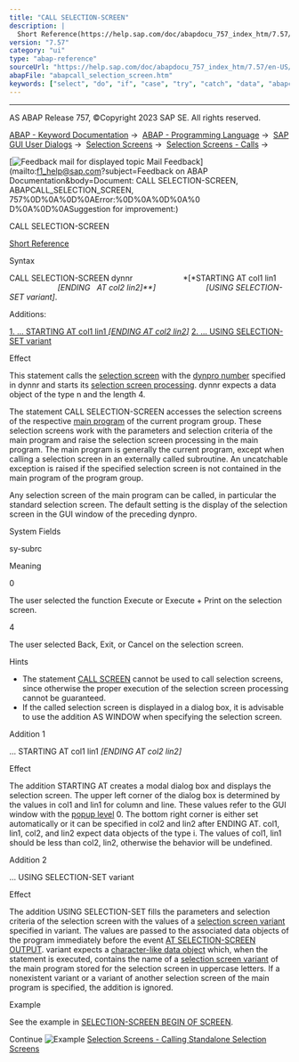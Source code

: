 ```yaml
---
title: "CALL SELECTION-SCREEN"
description: |
  Short Reference(https://help.sap.com/doc/abapdocu_757_index_htm/7.57/en-US/abapcall_selection-screen_shortref.htm) Syntax CALL SELECTION-SCREEN dynnr STARTING AT col1 lin1 ENDING   AT col2 lin2 USING SELECTION-SET variant. Additions: 1. ... STARTING AT col1 lin1 ENDIN
version: "7.57"
category: "ui"
type: "abap-reference"
sourceUrl: "https://help.sap.com/doc/abapdocu_757_index_htm/7.57/en-US/abapcall_selection_screen.htm"
abapFile: "abapcall_selection_screen.htm"
keywords: ["select", "do", "if", "case", "try", "catch", "data", "abapcall", "selection", "screen"]
---
```


* * *

AS ABAP Release 757, ©Copyright 2023 SAP SE. All rights reserved.

[ABAP - Keyword Documentation](https://help.sap.com/doc/abapdocu_757_index_htm/7.57/en-US/abenabap.htm) →  [ABAP - Programming Language](https://help.sap.com/doc/abapdocu_757_index_htm/7.57/en-US/abenabap_reference.htm) →  [SAP GUI User Dialogs](https://help.sap.com/doc/abapdocu_757_index_htm/7.57/en-US/abenabap_screens.htm) →  [Selection Screens](https://help.sap.com/doc/abapdocu_757_index_htm/7.57/en-US/abenselection_screen.htm) →  [Selection Screens - Calls](https://help.sap.com/doc/abapdocu_757_index_htm/7.57/en-US/abenselection_screen_call.htm) → 

 [![](Mail.gif?object=Mail.gif&sap-language=EN "Feedback mail for displayed topic") Mail Feedback](mailto:f1_help@sap.com?subject=Feedback on ABAP Documentation&body=Document: CALL SELECTION-SCREEN, ABAPCALL_SELECTION_SCREEN, 757%0D%0A%0D%0AError:%0D%0A%0D%0A%0
D%0A%0D%0ASuggestion for improvement:)

CALL SELECTION-SCREEN

[Short Reference](https://help.sap.com/doc/abapdocu_757_index_htm/7.57/en-US/abapcall_selection-screen_shortref.htm)

Syntax

CALL SELECTION-SCREEN dynnr
                      *\[*STARTING AT col1 lin1
                      *\[*ENDING   AT col2 lin2*\]**\]*
                      *\[*USING SELECTION-SET variant*\]*.

Additions:

[1\. ... STARTING AT col1 lin1 *\[*ENDING AT col2 lin2*\]*](#!ABAP_ADDITION_1@1@)
[2\. ... USING SELECTION-SET variant](#!ABAP_ADDITION_2@2@)

Effect

This statement calls the [selection screen](https://help.sap.com/doc/abapdocu_757_index_htm/7.57/en-US/abenselection_screen_glosry.htm "Glossary Entry") with the [dynpro number](https://help.sap.com/doc/abapdocu_757_index_htm/7.57/en-US/abendynpro_number_glosry.htm "Glossary Entry") specified in dynnr and starts its [selection screen processing](https://help.sap.com/doc/abapdocu_757_index_htm/7.57/en-US/abenselscreen_processing_glosry.htm "Glossary Entry"). dynnr expects a data object of the type n and the length 4.

The statement CALL SELECTION-SCREEN accesses the selection screens of the respective [main program](https://help.sap.com/doc/abapdocu_757_index_htm/7.57/en-US/abenmain_program_glosry.htm "Glossary Entry") of the current program group. These selection screens work with the parameters and selection criteria of the main program and raise the selection screen processing in the main program. The main program is generally the current program, except when calling a selection screen in an externally called subroutine. An uncatchable exception is raised if the specified selection screen is not contained in the main program of the program group.

Any selection screen of the main program can be called, in particular the standard selection screen. The default setting is the display of the selection screen in the GUI window of the preceding dynpro.

System Fields

sy-subrc

Meaning

0

The user selected the function Execute or Execute + Print on the selection screen.

4

The user selected Back, Exit, or Cancel on the selection screen.

Hints

-   The statement [CALL SCREEN](https://help.sap.com/doc/abapdocu_757_index_htm/7.57/en-US/abapcall_screen.htm) cannot be used to call selection screens, since otherwise the proper execution of the selection screen processing cannot be guaranteed.
-   If the called selection screen is displayed in a dialog box, it is advisable to use the addition AS WINDOW when specifying the selection screen.

Addition 1   

... STARTING AT col1 lin1 *\[*ENDING AT col2 lin2*\]*

Effect

The addition STARTING AT creates a modal dialog box and displays the selection screen. The upper left corner of the dialog box is determined by the values in col1 and lin1 for column and line. These values refer to the GUI window with the [popup level](https://help.sap.com/doc/abapdocu_757_index_htm/7.57/en-US/abenpop-up_level_glosry.htm "Glossary Entry") 0. The bottom right corner is either set automatically or it can be specified in col2 and lin2 after ENDING AT. col1, lin1, col2, and lin2 expect data objects of the type i. The values of col1, lin1 should be less than col2, lin2, otherwise the behavior will be undefined.

Addition 2   

... USING SELECTION-SET variant

Effect

The addition USING SELECTION-SET fills the parameters and selection criteria of the selection screen with the values of a [selection screen variant](https://help.sap.com/doc/abapdocu_757_index_htm/7.57/en-US/abenvariant_glosry.htm "Glossary Entry") specified in variant. The values are passed to the associated data objects of the program immediately before the event [AT SELECTION-SCREEN OUTPUT](https://help.sap.com/doc/abapdocu_757_index_htm/7.57/en-US/abapat_selection-screen.htm). variant expects a [character-like data object](https://help.sap.com/doc/abapdocu_757_index_htm/7.57/en-US/abencharlike_data_object_glosry.htm "Glossary Entry") which, when the statement is executed, contains the name of a [selection screen variant](https://help.sap.com/doc/abapdocu_757_index_htm/7.57/en-US/abenvariant_glosry.htm "Glossary Entry") of the main program stored for the selection screen in uppercase letters. If a nonexistent variant or a variant of another selection screen of the main program is specified, the addition is ignored.

Example

See the example in [SELECTION-SCREEN BEGIN OF SCREEN](https://help.sap.com/doc/abapdocu_757_index_htm/7.57/en-US/abapselection-screen_normal.htm).

Continue
![Example](exa.gif "Example") [Selection Screens - Calling Standalone Selection Screens](https://help.sap.com/doc/abapdocu_757_index_htm/7.57/en-US/abensel_screen_call_sel_scr_abexa.htm)